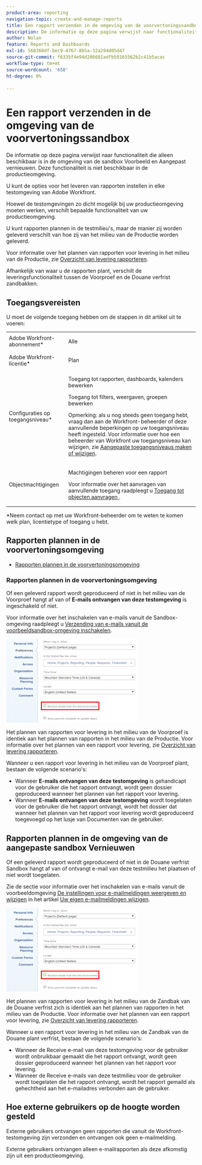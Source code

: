 ```yaml
---
product-area: reporting
navigation-topic: create-and-manage-reports
title: Een rapport verzenden in de omgeving van de voorvertoningssandbox
description: De informatie op deze pagina verwijst naar functionaliteit die alleen beschikbaar is in de omgeving van de sandbox Voorbeeld en Aangepast vernieuwen. Deze functionaliteit is niet beschikbaar in de productieomgeving.
author: Nolan
feature: Reports and Dashboards
exl-id: 568360df-bec9-4767-8b5a-32a294d05d47
source-git-commit: f6335f4e94d286681adfb50165562b2c41b5acac
workflow-type: tm+mt
source-wordcount: '658'
ht-degree: 0%

---
```


# Een rapport verzenden in de omgeving van de voorvertoningssandbox

De informatie op deze pagina verwijst naar functionaliteit die alleen beschikbaar is in de omgeving van de sandbox Voorbeeld en Aangepast vernieuwen. Deze functionaliteit is niet beschikbaar in de productieomgeving.

U kunt de opties voor het leveren van rapporten instellen in elke testomgeving van Adobe Workfront.

<!--
<p data-mc-conditions="QuicksilverOrClassic.Draft mode">For information about the Workfront test environments, see the "Workfront Testing Environments" section. (NOTE:&nbsp;drafted - link this section)</p>
-->

Hoewel de testomgevingen zo dicht mogelijk bij uw productieomgeving moeten werken, verschilt bepaalde functionaliteit van uw productieomgeving.

U kunt rapporten plannen in de testmilieu&#39;s, maar de manier zij worden geleverd verschilt van hoe zij van het milieu van de Productie worden geleverd.

Voor informatie over het plannen van rapporten voor levering in het milieu van de Productie, zie [Overzicht van levering rapporteren](../../../reports-and-dashboards/reports/creating-and-managing-reports/set-up-report-deliveries.md).

Afhankelijk van waar u de rapporten plant, verschilt de leveringsfunctionaliteit tussen de Voorproef en de Douane verfrist zandbakken.

## Toegangsvereisten

U moet de volgende toegang hebben om de stappen in dit artikel uit te voeren:

<table style="table-layout:auto"> 
 <col> 
 <col> 
 <tbody> 
  <tr> 
   <td role="rowheader">Adobe Workfront-abonnement*</td> 
   <td> <p>Alle</p> </td> 
  </tr> 
  <tr> 
   <td role="rowheader">Adobe Workfront-licentie*</td> 
   <td> <p>Plan </p> </td> 
  </tr> 
  <tr> 
   <td role="rowheader">Configuraties op toegangsniveau*</td> 
   <td> <p>Toegang tot rapporten, dashboards, kalenders bewerken</p> <p>Toegang tot filters, weergaven, groepen bewerken</p> <p>Opmerking: als u nog steeds geen toegang hebt, vraag dan aan de Workfront-beheerder of deze aanvullende beperkingen op uw toegangsniveau heeft ingesteld. Voor informatie over hoe een beheerder van Workfront uw toegangsniveau kan wijzigen, zie <a href="../../../administration-and-setup/add-users/configure-and-grant-access/create-modify-access-levels.md" class="MCXref xref">Aangepaste toegangsniveaus maken of wijzigen</a>.</p> </td> 
  </tr> 
  <tr> 
   <td role="rowheader">Objectmachtigingen</td> 
   <td> <p>Machtigingen beheren voor een rapport</p> <p>Voor informatie over het aanvragen van aanvullende toegang raadpleegt u <a href="../../../workfront-basics/grant-and-request-access-to-objects/request-access.md" class="MCXref xref">Toegang tot objecten aanvragen </a>.</p> </td> 
  </tr> 
 </tbody> 
</table>

&#42;Neem contact op met uw Workfront-beheerder om te weten te komen welk plan, licentietype of toegang u hebt.

## Rapporten plannen in de voorvertoningsomgeving

* [Rapporten plannen in de voorvertoningsomgeving](#schedule-reports-in-the-preview-environment)

### Rapporten plannen in de voorvertoningsomgeving

Of een geleverd rapport wordt geproduceerd of niet in het milieu van de Voorproef hangt af van of **E-mails ontvangen van deze testomgeving** is ingeschakeld of niet.

Voor informatie over het inschakelen van e-mails vanuit de Sandbox-omgeving raadpleegt u [Verzending van e-mails vanuit de voorbeeldsandbox-omgeving inschakelen](../../../workfront-basics/using-notifications/enable-delivery-emails-from-preview-sandbox-environment.md).

![](assets/receive-emails-from-sandbox-setting-edit-350x223.png)

Het plannen van rapporten voor levering in het milieu van de Voorproef is identiek aan het plannen van rapporten in het milieu van de Productie. Voor informatie over het plannen van een rapport voor levering, zie [Overzicht van levering rapporteren](../../../reports-and-dashboards/reports/creating-and-managing-reports/set-up-report-deliveries.md).

Wanneer u een rapport voor levering in het milieu van de Voorproef plant, bestaan de volgende scenario&#39;s:

* Wanneer **E-mails ontvangen van deze testomgeving** is gehandicapt voor de gebruiker die het rapport ontvangt, wordt geen dossier geproduceerd wanneer het plannen van het rapport voor levering.
* Wanneer **E-mails ontvangen van deze testomgeving** wordt toegelaten voor de gebruiker die het rapport ontvangt, wordt het dossier dat wanneer het plannen van het rapport voor levering wordt geproduceerd toegevoegd op het lusje van Documenten van de gebruiker.

## Rapporten plannen in de omgeving van de aangepaste sandbox Vernieuwen

Of een geleverd rapport wordt geproduceerd of niet in de Douane verfrist Sandbox hangt af van of ontvangt e-mail van deze testmilieu het plaatsen of niet wordt toegelaten.

Zie de sectie voor informatie over het inschakelen van e-mails vanuit de voorbeeldomgeving [De instellingen voor e-mailmeldingen weergeven en wijzigen](../../../workfront-basics/using-notifications/activate-or-deactivate-your-own-event-notifications.md#view) in het artikel [Uw eigen e-mailmeldingen wijzigen](../../../workfront-basics/using-notifications/activate-or-deactivate-your-own-event-notifications.md).

![](assets/receive-emails-from-sandbox-setting-edit-350x223.png)

Het plannen van rapporten voor levering in het milieu van de Zandbak van de Douane verfrist zich is identiek aan het plannen van rapporten in het milieu van de Productie. Voor informatie over het plannen van een rapport voor levering, zie [Overzicht van levering rapporteren](../../../reports-and-dashboards/reports/creating-and-managing-reports/set-up-report-deliveries.md).

Wanneer u een rapport voor levering in het milieu van de Zandbak van de Douane plant verfrist, bestaan de volgende scenario&#39;s:

* Wanneer de Receive e-mail van deze testomgeving voor de gebruiker wordt onbruikbaar gemaakt die het rapport ontvangt, wordt geen dossier geproduceerd wanneer het plannen van het rapport voor levering.
* Wanneer de Receive e-mails van deze testmilieu voor de gebruiker wordt toegelaten die het rapport ontvangt, wordt het rapport gemaild als gehechtheid aan het e-mailadres verbonden aan de gebruiker.

## Hoe externe gebruikers op de hoogte worden gesteld

Externe gebruikers ontvangen geen rapporten die vanuit de Workfront-testomgeving zijn verzonden en ontvangen ook geen e-mailmelding.

Externe gebruikers ontvangen alleen e-mailrapporten als deze afkomstig zijn uit een productieomgeving.
